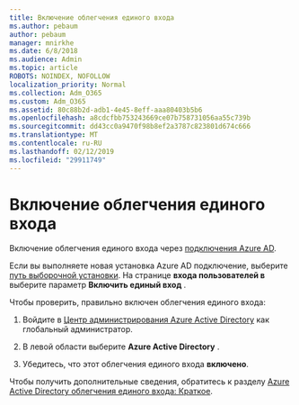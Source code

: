 ```yaml
---
title: Включение облегчения единого входа
ms.author: pebaum
author: pebaum
manager: mnirkhe
ms.date: 6/8/2018
ms.audience: Admin
ms.topic: article
ROBOTS: NOINDEX, NOFOLLOW
localization_priority: Normal
ms.collection: Adm_O365
ms.custom: Adm_O365
ms.assetid: 80c88b2d-adb1-4e45-8eff-aaa80403b5b6
ms.openlocfilehash: a8cdcfbb753243669ce07b758731056aa55c739b
ms.sourcegitcommit: dd43cc0a9470f98b8ef2a3787c823801d674c666
ms.translationtype: MT
ms.contentlocale: ru-RU
ms.lasthandoff: 02/12/2019
ms.locfileid: "29911749"
---
```

# <a name="how-to-enable-seamless-sso"></a>Включение облегчения единого входа

Включение облегчения единого входа через [подключения Azure AD](https://docs.microsoft.com/azure/active-directory/connect/active-directory-aadconnect).
  
Если вы выполняете новая установка Azure AD подключение, выберите [путь выборочной установки](https://docs.microsoft.com/azure/active-directory/connect/active-directory-aadconnect-get-started-custom). На странице **входа пользователей в** выберите параметр **Включить единый вход** . 
  
Чтобы проверить, правильно включен облегчения единого входа:
  
1. Войдите в [Центр администрирования Azure Active Directory](https://aad.portal.azure.com) как глобальный администратор. 
    
2. В левой области выберите **Azure Active Directory** . 
    
3. Убедитесь, что этот облегчения единого входа **включено**.
    
Чтобы получить дополнительные сведения, обратитесь к разделу [Azure Active Directory облегчения единого входа: Краткое](https://docs.microsoft.com/azure/active-directory/connect/active-directory-aadconnect-sso-quick-start).
  

